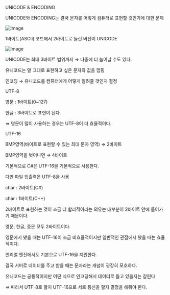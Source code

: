 UNICODE & ENCODING

UNICODE와 ENCODING는 결국 문자를 어떻게 컴퓨터로 표현할 것인가에 대한 문제 

![Image](https://github.com/user-attachments/assets/479af887-a8a6-40fe-ae50-f0c10160cfbc)

1바이트(ASCII) 코드에서 2바이트로 늘린 버전이 UNICODE

![Image](https://github.com/user-attachments/assets/8772ed5a-4028-4690-940a-6862d1ff93c4)

UNICODE는 최대 3바이트 범위까지 ⇒ 나중에 더 늘어날 수도 있다.

유니코드는 말 그대로 표현하고 싶은 문자와 값을 맵핑

인코딩 → 유니코드를 컴퓨터에게 어떻게 알려줄 것인지 결정

UTF-8

영문 : 1바이트(0~127)

한글 : 3바이트로 표현이 된다.

⇒ 영문이 많이 사용하는 경우는 UTF-8이 더 효율적이다.

UTF-16

BMP영역(바이트로 표현할 수 있는 최대 문자 영역) ⇒ 2바이트

BMP영역을 벗어나면 ⇒ 4바이트

기본적으로 C#은 UTF-16을 기본적으로 사용한다.

다만 파일 입출력은 UTF-8을 사용 

char : 2바이트(C#)

char : 1바이트(C++)

2바이트로 표현하는 것이 조금 더 합리적이라는 의유는 대부분이 2바이트 안에 들어가기 때문이다.

영문, 한글, 중문 모두 2바이트이다.

영문에서 봤을 때는 UTF-16이 조금 비효율적이지만 일반적인 관점에서 봤을 때는 효율적이다.

언리얼 엔진에서도 기본으로 UTF-16을 지원한다.

결국 서버로 데이터를 주고 받을 때는 문자라는 개념이 굉장히 모호하다.

유니코드는 공통적이지만 어떤 식으로 인코딩해서 데이터로 들고 있을지는 갈린다 

⇒ 따라서 UTF-8로 할지 UTF-16으로 서로 통신을 할지 결정을 해줘야 한다.